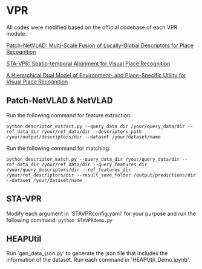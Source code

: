 # VPR

All codes were modified based on the official codebase of each VPR module.

[Patch-NetVLAD: Multi-Scale Fusion of Locally-Global Descriptors for Place Recognition](https://github.com/QVPR/Patch-NetVLAD)

[STA-VPR: Spatio-temporal Alignment for Visual Place Recognition](https://github.com/Lu-Feng/STA-VPR)

[A Hierarchical Dual Model of Environment- and Place-Specific Utility for Visual Place Recognition](https://github.com/Nik-V9/HEAPUtil)

## Patch-NetVLAD & NetVLAD

Run the following command for feature extraction: 

`python descriptor_extract.py --query_data dir /your/query_data/dir --ref_data_dir /your/ref_data/dir --descriptors_path /your/output/descriptors/dir --dataset /your/dataset/name`

Run the following command for matching: 

`python descriptor_match.py --query_data_dir /your/query_data/dir --ref_data_dir /your/ref_data/dir --query_features_dir /your/query_descriptors/dir --ref_features_dir /your/ref_descriptors/dir --result_save_folder /output/predictions/dir --dataset /your/dataset/name`

## STA-VPR

Modify each argument in 'STAVPRconfig.yaml' for your purpose and run the following command: `python STAVPRdemo.py`

## HEAPUtil

Run 'gen_data_json.py' to generate the json file that includes the information of the dataset.
Run each command in 'HEAPUtil_Demo.ipynb'.  
